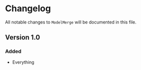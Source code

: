 # Changelog

All notable changes to `ModelMerge` will be documented in this file.

## Version 1.0

### Added
- Everything
